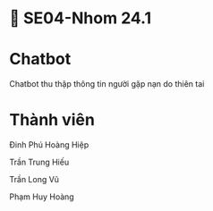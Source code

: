 <h1>💬 SE04-Nhom 24.1<h1>
  
# Chatbot

  Chatbot thu thập thông tin người gặp nạn do thiên tai
  
# Thành viên
  Đinh Phú Hoàng Hiệp
  
  Trần Trung Hiếu
  
  Trần Long Vũ
  
  Phạm Huy Hoàng

